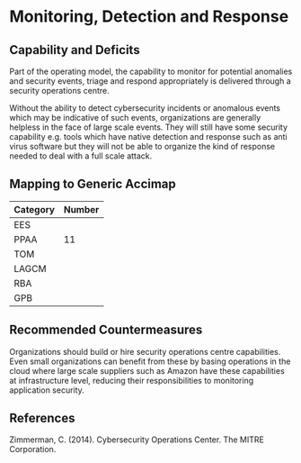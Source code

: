 # Monitoring, Detection and Response

## Capability and Deficits
Part of the operating model, the capability to monitor for potential anomalies and security events, triage and respond appropriately is delivered through a security operations 
centre.

Without the ability to detect cybersecurity incidents or anomalous events which may be indicative of such events, organizations are generally helpless in the face of large
scale events.  They will still have some security capability e.g. tools which have native detection and response such as anti virus software but they will not be able to
organize the kind of response needed to deal with a full scale attack.

## Mapping to Generic Accimap

|Category | Number |
| --- | --- |
|EES     |      |
|PPAA  | 11|
|TOM   ||
|LAGCM ||
|RBA   ||
|GPB   ||

## Recommended Countermeasures

Organizations should build or hire security operations centre capabilities.  Even small organizations can benefit from these by basing operations in the cloud where large scale 
suppliers such as Amazon have these capabilities at infrastructure level, reducing their responsibilities to monitoring application security.

## References
Zimmerman, C. (2014). Cybersecurity Operations Center. The MITRE Corporation.
